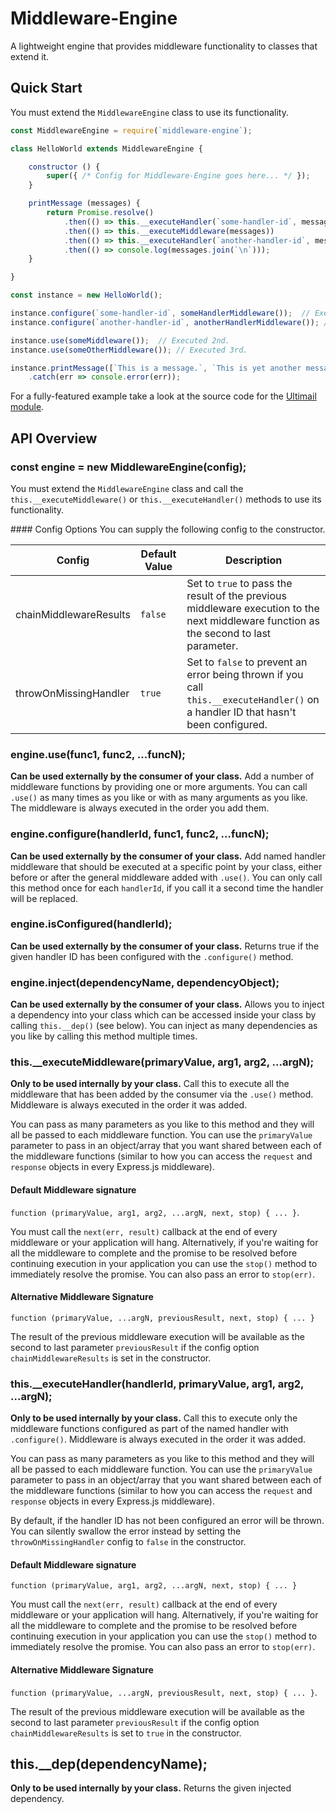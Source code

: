 # Middleware-Engine
A lightweight engine that provides middleware functionality to classes that extend it.

## Quick Start
You must extend the `MiddlewareEngine` class to use its functionality.

```javascript
const MiddlewareEngine = require(`middleware-engine`);

class HelloWorld extends MiddlewareEngine {

	constructor () {
		super({ /* Config for Middleware-Engine goes here... */ });
	}

	printMessage (messages) {
		return Promise.resolve()
			.then(() => this.__executeHandler(`some-handler-id`, messages))
			.then(() => this.__executeMiddleware(messages))
			.then(() => this.__executeHandler(`another-handler-id`, messages))
			.then(() => console.log(messages.join(`\n`)));
	}

}

const instance = new HelloWorld();

instance.configure(`some-handler-id`, someHandlerMiddleware());  // Executed 1st.
instance.configure(`another-handler-id`, anotherHandlerMiddleware()); // Executed 4th.

instance.use(someMiddleware());  // Executed 2nd.
instance.use(someOtherMiddleware()); // Executed 3rd.

instance.printMessage([`This is a message.`, `This is yet another message.`])
	.catch(err => console.error(err));
```

For a fully-featured example take a look at the source code for the [Ultimail module](https://www.npmjs.org/package/ultimail).

## API Overview

### const engine = new MiddlewareEngine(config);
You must extend the `MiddlewareEngine` class and call the `this.__executeMiddleware()` or `this.__executeHandler()` methods to use its functionality.

#### Config Options
You can supply the following config to the constructor.

| Config                 | Default Value | Description |
|------------------------|---------------|-------------|
| chainMiddlewareResults | `false`       | Set to `true` to pass the result of the previous middleware execution to the next middleware function as the second to last parameter. |
| throwOnMissingHandler  | `true`        | Set to `false` to prevent an error being thrown if you call `this.__executeHandler()` on a handler ID that hasn't been configured. |

### engine.use(func1, func2, ...funcN);
**Can be used externally by the consumer of your class.** Add a number of middleware functions by providing one or more arguments. You can call `.use()` as many times as you like or with as many arguments as you like. The middleware is always executed in the order you add them.

### engine.configure(handlerId, func1, func2, ...funcN);
**Can be used externally by the consumer of your class.** Add named handler middleware that should be executed at a specific point by your class, either before or after the general middleware added with `.use()`. You can only call this method once for each `handlerId`, if you call it a second time the handler will be replaced.

### engine.isConfigured(handlerId);
**Can be used externally by the consumer of your class.** Returns true if the given handler ID has been configured with the `.configure()` method.

### engine.inject(dependencyName, dependencyObject);
**Can be used externally by the consumer of your class.** Allows you to inject a dependency into your class which can be accessed inside your class by calling `this.__dep()` (see below). You can inject as many dependencies as you like by calling this method multiple times.

### this.\_\_executeMiddleware(primaryValue, arg1, arg2, ...argN);
**Only to be used internally by your class.** Call this to execute all the middleware that has been added by the consumer via the `.use()` method. Middleware is always executed in the order it was added.

You can pass as many parameters as you like to this method and they will all be passed to each middleware function. You can use the `primaryValue` parameter to pass in an object/array that you want shared between each of the middleware functions (similar to how you can access the `request` and `response` objects in every Express.js middleware).

#### Default Middleware signature
`function (primaryValue, arg1, arg2, ...argN, next, stop) { ... }`.

You must call the `next(err, result)` callback at the end of every middleware or your application will hang. Alternatively, if you're waiting for all the middleware to complete and the promise to be resolved before continuing execution in your application you can use the `stop()` method to immediately resolve the promise. You can also pass an error to `stop(err)`.

#### Alternative Middleware Signature
`function (primaryValue, ...argN, previousResult, next, stop) { ... }`

The result of the previous middleware execution will be available as the second to last parameter `previousResult` if the config option `chainMiddlewareResults` is set in the constructor.

### this.\_\_executeHandler(handlerId, primaryValue, arg1, arg2, ...argN);
**Only to be used internally by your class.** Call this to execute only the middleware functions configured as part of the named handler with `.configure()`. Middleware is always executed in the order it was added.

You can pass as many parameters as you like to this method and they will all be passed to each middleware function. You can use the `primaryValue` parameter to pass in an object/array that you want shared between each of the middleware functions (similar to how you can access the `request` and `response` objects in every Express.js middleware).

By default, if the handler ID has not been configured an error will be thrown. You can silently swallow the error instead by setting the `throwOnMissingHandler` config to `false` in the constructor.

#### Default Middleware signature
`function (primaryValue, arg1, arg2, ...argN, next, stop) { ... }`

You must call the `next(err, result)` callback at the end of every middleware or your application will hang. Alternatively, if you're waiting for all the middleware to complete and the promise to be resolved before continuing execution in your application you can use the `stop()` method to immediately resolve the promise. You can also pass an error to `stop(err)`.

#### Alternative Middleware Signature
`function (primaryValue, ...argN, previousResult, next, stop) { ... }`.

The result of the previous middleware execution will be available as the second to last parameter `previousResult` if the config option `chainMiddlewareResults` is set to `true` in the constructor.

## this.\_\_dep(dependencyName);
**Only to be used internally by your class.** Returns the given injected dependency.
